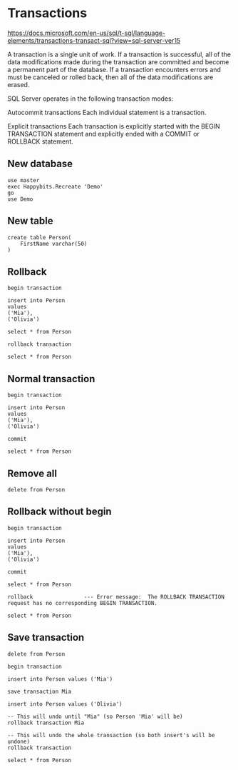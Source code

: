# Transactions

https://docs.microsoft.com/en-us/sql/t-sql/language-elements/transactions-transact-sql?view=sql-server-ver15

A transaction is a single unit of work. If a transaction is successful, all of the data modifications made during the transaction are committed and become a permanent part of the database. If a transaction encounters errors and must be canceled or rolled back, then all of the data modifications are erased.

SQL Server operates in the following transaction modes:

Autocommit transactions
Each individual statement is a transaction.

Explicit transactions
Each transaction is explicitly started with the BEGIN TRANSACTION statement and explicitly ended with a COMMIT or ROLLBACK statement.

## New database

    use master
    exec Happybits.Recreate 'Demo'
    go
    use Demo

## New table

    create table Person(
        FirstName varchar(50)
    )


## Rollback

    begin transaction

    insert into Person
    values
    ('Mia'),
    ('Olivia')

    select * from Person

    rollback transaction

    select * from Person

## Normal transaction

    begin transaction

    insert into Person
    values
    ('Mia'),
    ('Olivia')

    commit

    select * from Person

## Remove all

    delete from Person

## Rollback without begin

    begin transaction

    insert into Person
    values
    ('Mia'),
    ('Olivia')

	commit

    select * from Person       

	rollback                --- Error message:  The ROLLBACK TRANSACTION request has no corresponding BEGIN TRANSACTION.

	select * from Person

## Save transaction

	delete from Person

	begin transaction 

    insert into Person values ('Mia')

    save transaction Mia

    insert into Person values ('Olivia')

    -- This will undo until "Mia" (so Person 'Mia' will be)
    rollback transaction Mia

    -- This will undo the whole transaction (so both insert's will be undone)
    rollback transaction 

	select * from Person




